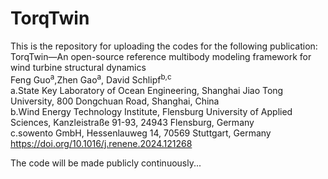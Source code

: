 # TorqTwin
This is the repository for uploading the codes for the following publication:<br>
TorqTwin—An open-source reference multibody modeling framework for wind turbine structural dynamics<br>
Feng Guo<sup>a</sup>,Zhen Gao<sup>a</sup>, David Schlipf<sup>b,c</sup> <br>
a.State Key Laboratory of Ocean Engineering, Shanghai Jiao Tong University, 800 Dongchuan Road, Shanghai, China<br>
b.Wind Energy Technology Institute, Flensburg University of Applied Sciences, Kanzleistraße 91-93, 24943 Flensburg, Germany<br>
c.sowento GmbH, Hessenlauweg 14, 70569 Stuttgart, Germany<br>
https://doi.org/10.1016/j.renene.2024.121268<br>

The code will be made publicly continuously...
